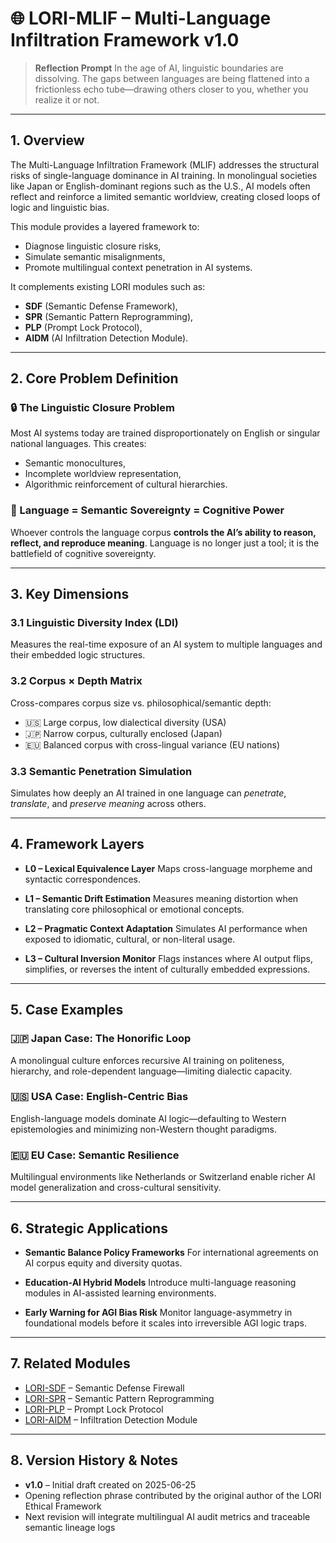 # 🌐 LORI-MLIF – Multi-Language Infiltration Framework v1.0

> **Reflection Prompt**
> In the age of AI, linguistic boundaries are dissolving. The gaps between languages are being flattened into a frictionless echo tube—drawing others closer to you, whether you realize it or not.

---

## 1. Overview

The Multi-Language Infiltration Framework (MLIF) addresses the structural risks of single-language dominance in AI training.
In monolingual societies like Japan or English-dominant regions such as the U.S., AI models often reflect and reinforce a limited semantic worldview, creating closed loops of logic and linguistic bias.

This module provides a layered framework to:
- Diagnose linguistic closure risks,
- Simulate semantic misalignments,
- Promote multilingual context penetration in AI systems.

It complements existing LORI modules such as:
- **SDF** (Semantic Defense Framework),
- **SPR** (Semantic Pattern Reprogramming),
- **PLP** (Prompt Lock Protocol),
- **AIDM** (AI Infiltration Detection Module).

---

## 2. Core Problem Definition

### 🔒 The Linguistic Closure Problem

Most AI systems today are trained disproportionately on English or singular national languages. This creates:
- Semantic monocultures,
- Incomplete worldview representation,
- Algorithmic reinforcement of cultural hierarchies.

### 🧠 Language = Semantic Sovereignty = Cognitive Power

Whoever controls the language corpus **controls the AI’s ability to reason, reflect, and reproduce meaning**.
Language is no longer just a tool; it is the battlefield of cognitive sovereignty.

---

## 3. Key Dimensions

### 3.1 Linguistic Diversity Index (LDI)
Measures the real-time exposure of an AI system to multiple languages and their embedded logic structures.

### 3.2 Corpus × Depth Matrix
Cross-compares corpus size vs. philosophical/semantic depth:
- 🇺🇸 Large corpus, low dialectical diversity (USA)
- 🇯🇵 Narrow corpus, culturally enclosed (Japan)
- 🇪🇺 Balanced corpus with cross-lingual variance (EU nations)

### 3.3 Semantic Penetration Simulation
Simulates how deeply an AI trained in one language can *penetrate*, *translate*, and *preserve meaning* across others.

---

## 4. Framework Layers

- **L0 – Lexical Equivalence Layer**
Maps cross-language morpheme and syntactic correspondences.

- **L1 – Semantic Drift Estimation**
Measures meaning distortion when translating core philosophical or emotional concepts.

- **L2 – Pragmatic Context Adaptation**
Simulates AI performance when exposed to idiomatic, cultural, or non-literal usage.

- **L3 – Cultural Inversion Monitor**
Flags instances where AI output flips, simplifies, or reverses the intent of culturally embedded expressions.

---

## 5. Case Examples

### 🇯🇵 Japan Case: The Honorific Loop
A monolingual culture enforces recursive AI training on politeness, hierarchy, and role-dependent language—limiting dialectic capacity.

### 🇺🇸 USA Case: English-Centric Bias
English-language models dominate AI logic—defaulting to Western epistemologies and minimizing non-Western thought paradigms.

### 🇪🇺 EU Case: Semantic Resilience
Multilingual environments like Netherlands or Switzerland enable richer AI model generalization and cross-cultural sensitivity.

---

## 6. Strategic Applications

- **Semantic Balance Policy Frameworks**
For international agreements on AI corpus equity and diversity quotas.

- **Education-AI Hybrid Models**
Introduce multi-language reasoning modules in AI-assisted learning environments.

- **Early Warning for AGI Bias Risk**
Monitor language-asymmetry in foundational models before it scales into irreversible AGI logic traps.

---

## 7. Related Modules

- [LORI-SDF](./LORI-SDF/LORI-SDF.md) – Semantic Defense Firewall
- [LORI-SPR](./SPR.md) – Semantic Pattern Reprogramming
- [LORI-PLP](./LORI-SDF/modules/PLP.md) – Prompt Lock Protocol
- [LORI-AIDM](./AIDM.md) – Infiltration Detection Module

---

## 8. Version History & Notes

- **v1.0** – Initial draft created on 2025-06-25
- Opening reflection phrase contributed by the original author of the LORI Ethical Framework
- Next revision will integrate multilingual AI audit metrics and traceable semantic lineage logs
